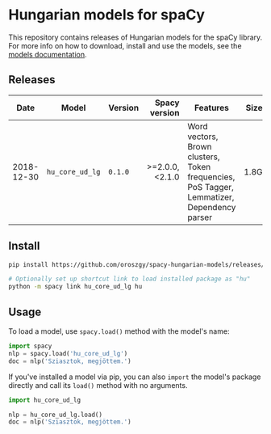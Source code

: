 # Hungarian models for spaCy

This repository contains releases of Hungarian models for the spaCy library. For more info on how to download, install and use the models, see the [models documentation](https://spacy.io/docs/usage/models).

## Releases

| Date | Model | Version | Spacy version | Features | Size | Memory | License | Info | Get |
| --- | --- | --- | ---: | --- | ---: | ---: | --- | --- | --- |
| 2018-12-30 | `hu_core_ud_lg` | `0.1.0` | >=2.0.0,<2.1.0 | Word vectors, Brown clusters, Token frequencies, PoS Tagger, Lemmatizer, Dependency parser | 1.8G | 7G | <a rel="license" href="http://creativecommons.org/licenses/by-sa/4.0/"><img alt="Creative Commons License" style="border-width:0" src="https://i.creativecommons.org/l/by-sa/4.0/88x31.png" /></a> | [![][i]][i-hu_core_ud_lg-0.1.0] | [![][dl]][hu_core_ud_lg-0.1.0]

[hu_core_ud_lg-0.1.0]: https://github.com/oroszgy/spacy-hungarian-models/releases/download/hu_vectors_web_lg-0.1.0/hu_core_ud_lg-0.1.0-py3-none-any.whl
[i-hu_core_ud_lg-0.1.0]: https://github.com/oroszgy/spacy-hungarian-models/releases/hu_core_ud_lg-0.1.0


[dl]: http://i.imgur.com/gQvPgr0.png
[i]: http://i.imgur.com/OpLOcKn.png

## Install

```bash
pip install https://github.com/oroszgy/spacy-hungarian-models/releases/download/hu_core_ud_lg-0.1.0/hu_core_ud_lg-0.1.0.tar.gz

# Optionally set up shortcut link to load installed package as "hu"
python -m spacy link hu_core_ud_lg hu
```

## Usage

To load a model, use `spacy.load()` method with the model's name:

```python
import spacy
nlp = spacy.load('hu_core_ud_lg')
doc = nlp('Sziasztok, megjöttem.')
```

If you've installed a model via pip, you can also `import` the model's package directly and
call its `load()` method with no arguments.

```python
import hu_core_ud_lg

nlp = hu_core_ud_lg.load()
doc = nlp('Sziasztok, megjöttem.')
```
